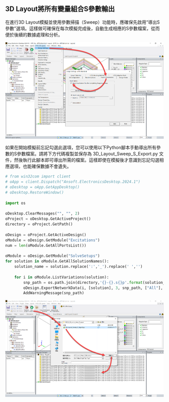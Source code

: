 3D Layout將所有變量組合S參數輸出
---

在進行3D Layout模擬並使用參數掃描（Sweep）功能時，應確保先啟用“導出S參數”選項。這樣做可確保在每次模擬完成後，自動生成相應的S參數檔案，從而便於後續的數據處理和分析。

![2024-04-19_13-03-36](/assets/2024-04-19_13-03-36_bz0hzjytz.png)

如果在開始模擬前忘記勾選此選項，您可以使用以下Python腳本手動導出所有參數的S參數檔案。請將下方代碼複製並保存為 3D_Layout_Sweep_S_Export.py 文件，然後執行此腳本即可導出所需的檔案。這樣即使在模擬後才意識到忘記勾選相應選項，也能確保數據不會遺失。

```python
# from win32com import client
# oApp = client.Dispatch("Ansoft.ElectronicsDesktop.2024.1")
# oDesktop = oApp.GetAppDesktop()
# oDesktop.RestoreWindow()

import os

oDesktop.ClearMessages("", "", 2)
oProject = oDesktop.GetActiveProject()
directory = oProject.GetPath()

oDesign = oProject.GetActiveDesign()
oModule = oDesign.GetModule("Excitations")
num = len(oModule.GetAllPortsList())

oModule = oDesign.GetModule("SolveSetups")
for solution in oModule.GetAllSolutionNames():
    solution_name = solution.replace(':','_').replace(' ','')
    
    for i in oModule.ListVariations(solution):
        snp_path = os.path.join(directory,'{}-{}.s{}p'.format(solution_name, i, num))
        oDesign.ExportNetworkData(i, [solution], 3, snp_path, ["All"], True, 50, "S", -1, 0, 15, True, True, False)
        AddWarningMessage(snp_path)
```

![2024-04-19_12-55-07](/assets/2024-04-19_12-55-07.png)